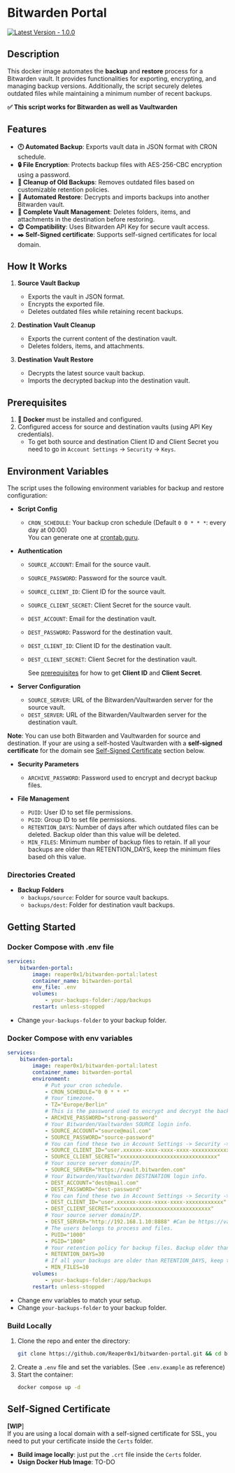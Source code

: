 # Bitwarden Portal
[![Latest Version - 1.0.0](https://img.shields.io/badge/Latest_Version-1.0.0-0db7ed)](https://hub.docker.com/r/reaper0x1/bitwarden-portal)

## Description

This docker image automates the **backup** and **restore** process for a Bitwarden vault. It provides functionalities for exporting, encrypting, and managing backup versions.
Additionally, the script securely deletes outdated files while maintaining a minimum number of recent backups.

**✅ This script works for Bitwarden as well as Vaultwarden**


## Features

- **🕛 Automated Backup**: Exports vault data in JSON format with CRON schedule.
- **🔒 File Encryption**: Protects backup files with AES-256-CBC encryption using a password.
- **🧹 Cleanup of Old Backups**: Removes outdated files based on customizable retention policies.
- **🤖 Automated Restore**: Decrypts and imports backups into another Bitwarden vault.
- **📂 Complete Vault Management**: Deletes folders, items, and attachments in the destination before restoring.
- **😊 Compatibility**: Uses Bitwarden API Key for secure vault access.
- **✒️ Self-Signed certificate**: Supports self-signed certificates for local domain.

## How It Works

1. **Source Vault Backup**
   - Exports the vault in JSON format.
   - Encrypts the exported file.
   - Deletes outdated files while retaining recent backups.

2. **Destination Vault Cleanup**
   - Exports the current content of the destination vault.
   - Deletes folders, items, and attachments.

3. **Destination Vault Restore**
   - Decrypts the latest source vault backup.
   - Imports the decrypted backup into the destination vault.

## Prerequisites

1. **🐋 Docker** must be installed and configured.
2. Configured access for source and destination vaults (using API Key credentials).
    - To get both source and destination Client ID and Client Secret you need to go in `Account Settings` -> `Security` -> `Keys`.



## Environment Variables
The script uses the following environment variables for backup and restore configuration:

- **Script Config**
  - `CRON_SCHEDULE`: Your backup cron schedule (Default `0 0 * * *`: every day at 00:00)   
    You can generate one at [crontab.guru](https://crontab.guru/).

- **Authentication**
  - `SOURCE_ACCOUNT`: Email for the source vault.
  - `SOURCE_PASSWORD`: Password for the source vault.
  - `SOURCE_CLIENT_ID`: Client ID for the source vault.
  - `SOURCE_CLIENT_SECRET`: Client Secret for the source vault.

  - `DEST_ACCOUNT`: Email for the destination vault.
  - `DEST_PASSWORD`: Password for the destination vault.
  - `DEST_CLIENT_ID`: Client ID for the destination vault.
  - `DEST_CLIENT_SECRET`: Client Secret for the destination vault.

    See [prerequisites](#prerequisites) for how to get **Client ID** and **Client Secret**.

- **Server Configuration**
  - `SOURCE_SERVER`: URL of the Bitwarden/Vaultwarden server for the source vault.
  - `DEST_SERVER`: URL of the Bitwarden/Vaultwarden server for the destination vault.  

**Note**: You can use both Bitwarden and Vaultwarden for source and destination. If your are using a self-hosted Vaultwarden with a **self-signed certificate** for the domain see [Self-Signed Certificate](#self-signed-certificate) section below.

- **Security Parameters**
  - `ARCHIVE_PASSWORD`: Password used to encrypt and decrypt backup files.

- **File Management**
  - `PUID`: User ID to set file permissions.
  - `PGID`: Group ID to set file permissions.
  - `RETENTION_DAYS`: Number of days after which outdated files can be deleted. Backup older than this value will be deleted.
  - `MIN_FILES`: Minimum number of backup files to retain. If all your backups are older than RETENTION_DAYS, keep the minimum files based oh this value.

### Directories Created

- **Backup Folders**
  - `backups/source`: Folder for source vault backups.
  - `backups/dest`: Folder for destination vault backups.


## Getting Started

### Docker Compose with .env file
```yaml
services:
    bitwarden-portal:
        image: reaper0x1/bitwarden-portal:latest
        container_name: bitwarden-portal
        env_file: .env
        volumes:
            - your-backups-folder:/app/backups
        restart: unless-stopped
```
- Change `your-backups-folder` to your backup folder.

### Docker Compose with env variables
```yaml
services:
    bitwarden-portal:
        image: reaper0x1/bitwarden-portal:latest
        container_name: bitwarden-portal
        environment:
            # Put your cron schedule. 
            - CRON_SCHEDULE="0 0 * * *"
            # Your timezone.
            - TZ="Europe/Berlin"
            # This is the password used to encrypt and decrypt the backup files.
            - ARCHIVE_PASSWORD="strong-password"
            # Your Bitwarden/Vaultwarden SOURCE login info.
            - SOURCE_ACCOUNT="source@mail.com"
            - SOURCE_PASSWORD="source-password"
            # You can find these two in Account Settings -> Security -> Keys.
            - SOURCE_CLIENT_ID="user.xxxxxx-xxxx-xxxx-xxxx-xxxxxxxxxxxx"
            - SOURCE_CLIENT_SECRET="xxxxxxxxxxxxxxxxxxxxxxxxxxxxxxx"
            # Your source server domain/IP.
            - SOURCE_SERVER="https://vault.bitwarden.com"
            # Your Bitwarden/Vaultwarden DESTINATION login info.
            - DEST_ACCOUNT="dest@mail.com"
            - DEST_PASSWORD="dest-password"
            # You can find these two in Account Settings -> Security -> Keys.
            - DEST_CLIENT_ID="user.xxxxxx-xxxx-xxxx-xxxx-xxxxxxxxxxxx"
            - DEST_CLIENT_SECRET="xxxxxxxxxxxxxxxxxxxxxxxxxxxxxxx"
            # Your source server domain/IP.
            - DEST_SERVER="http://192.168.1.10:8888" #Can be https://vaultwarden.myserver.local if using self-signed certificate.
            # The users belongs to process and files.
            - PUID="1000"
            - PGID="1000"
            # Your retention policy for backup files. Backup older than this            value will be deleted.
            - RETENTION_DAYS=30
            # If all your backups are older than RETENTION_DAYS, keep the           following minimum files.
            - MIN_FILES=10
        volumes:
            - your-backups-folder:/app/backups
        restart: unless-stopped
```
- Change env variables to match your setup.
- Change `your-backups-folder` to your backup folder.

### Build Locally
1. Clone the repo and enter the directory:  
    ```bash
    git clone https://github.com/Reaper0x1/bitwarden-portal.git && cd bitwarden-portal
    ```
2. Create a `.env` file and set the variables. (See `.env.example` as reference)
3. Start the container:  
    ```bash
    docker compose up -d
    ```

## Self-Signed Certificate
**[WIP**]  
If you are using a local domain with a self-signed certificate for SSL, you need to put your certificate inside the `Certs` folder.

- **Build image locally**: just put the `.crt` file inside the `Certs` folder.
- **Usign Docker Hub Image**: TO-DO
